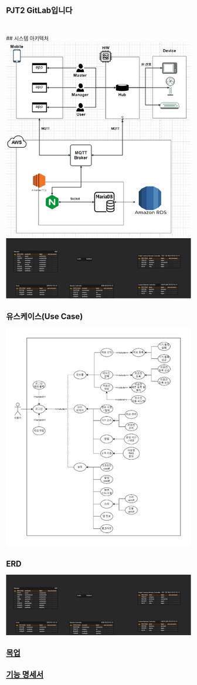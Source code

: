 ## PJT2 GitLab입니다
<br>
<br>
## 시스템 아키텍처 
<img src="./img/시스템%20아키텍처_v1.0.png">

<img src="./img/ERD_v1.0.png">

## 유스케이스(Use Case) 
<img src="./img/사용자%20유즈케이스_v1.0.png">

## ERD 
<img src="./img/ERD_v1.0.png">

## [목업](https://www.figma.com/file/kheMn15vgYqqGkE4IsnnPY/No-matter-app?type=design&node-id=0%3A1&mode=design&t=6iltjRIOLBGQ5qFb-1)

## [기능 명세서](https://docs.google.com/spreadsheets/d/e/2PACX-1vTwr4rVJRUeMb96va1pQ3QMD0lrAMDMMQA_Elt4iK-BchO2KxCXMIFMqs89S7V9LA9JZ_NHiJd9Q8o3/pubhtml?gid=0&single=true)


